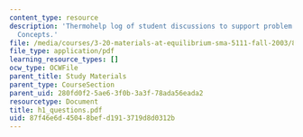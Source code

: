 ```yaml
---
content_type: resource
description: 'Thermohelp log of student discussions to support problem sets: Thermodynamic
  Concepts.'
file: /media/courses/3-20-materials-at-equilibrium-sma-5111-fall-2003/87f46e6d45048befd1913719d8d0312b_h1_questions.pdf
file_type: application/pdf
learning_resource_types: []
ocw_type: OCWFile
parent_title: Study Materials
parent_type: CourseSection
parent_uid: 280fd0f2-5ae6-3f0b-3a3f-78ada56eada2
resourcetype: Document
title: h1_questions.pdf
uid: 87f46e6d-4504-8bef-d191-3719d8d0312b
---
```


